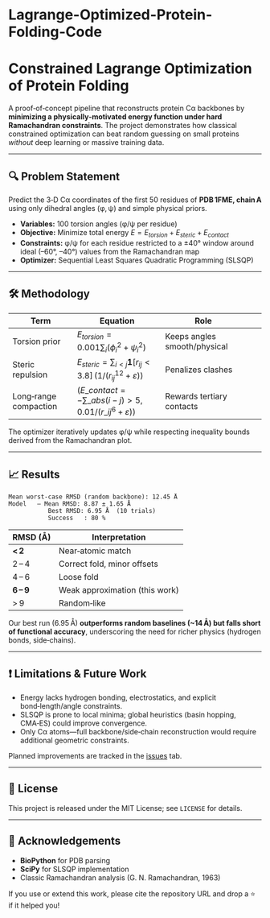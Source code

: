 # Lagrange-Optimized-Protein-Folding-Code

# Constrained Lagrange Optimization of Protein Folding

A proof‑of‑concept pipeline that reconstructs protein Cα backbones by **minimizing a physically‑motivated energy function under hard Ramachandran constraints**.  The project demonstrates how classical constrained optimization can beat random guessing on small proteins *without* deep learning or massive training data.

---

## 🔍 Problem Statement

Predict the 3‑D Cα coordinates of the first 50 residues of **PDB 1FME, chain A** using only dihedral angles (φ, ψ) and simple physical priors.

* **Variables:** 100 torsion angles (φ/ψ per residue)
* **Objective:** Minimize total energy
  $E = E_{torsion} + E_{steric} + E_{contact}$
* **Constraints:** φ/ψ for each residue restricted to a ±40° window around ideal (–60°, –40°) values from the Ramachandran map
* **Optimizer:** Sequential Least Squares Quadratic Programming (SLSQP)

---

## 🛠️ Methodology

| Term                  | Equation                                                                             | Role                         |                                     |                           |
| --------------------- | ------------------------------------------------------------------------------------ | ---------------------------- | ----------------------------------- | ------------------------- |
| Torsion prior         | $E_{torsion}=0.001\sum_i (\phi_i^2+\psi_i^2)$                                        | Keeps angles smooth/physical |                                     |                           |
| Steric repulsion      | $E_{steric}=\sum_{i<j}\mathbf{1}[r_{ij}<3.8]\,\big(1/(r_{ij}^{12}+\varepsilon)\big)$ | Penalizes clashes            |                                     |                           |
| Long‑range compaction | $(E\_{contact}=-\sum\_{abs(i-j) >5},0.01/(r\_{ij}^{6}+\varepsilon))$                   | Rewards tertiary contacts |

The optimizer iteratively updates φ/ψ while respecting inequality bounds derived from the Ramachandran plot.

---

## 📈 Results

```
Mean worst‑case RMSD (random backbone): 12.45 Å
Model   — Mean RMSD: 8.87 ± 1.65 Å
           Best RMSD: 6.95 Å  (10 trials)
           Success   : 80 %
```

| RMSD (Å)  | Interpretation                 |
| --------- | ------------------------------ |
| **< 2**   | Near‑atomic match              |
| 2 – 4     | Correct fold, minor offsets    |
| 4 – 6     | Loose fold                     |
| **6 – 9** | Weak approximation (this work) |
| > 9       | Random‑like                    |

Our best run (6.95 Å) **outperforms random baselines (\~14 Å) but falls short of functional accuracy**, underscoring the need for richer physics (hydrogen bonds, side‑chains).

---

## ❗ Limitations & Future Work

* Energy lacks hydrogen bonding, electrostatics, and explicit bond‑length/angle constraints.
* SLSQP is prone to local minima; global heuristics (basin hopping, CMA‑ES) could improve convergence.
* Only Cα atoms—full backbone/side‑chain reconstruction would require additional geometric constraints.

Planned improvements are tracked in the [issues](https://github.com/<user>/protein‑lagrange-fold/issues) tab.

---

## 📜 License

This project is released under the MIT License; see `LICENSE` for details.

---

## 🙏 Acknowledgements

* **BioPython** for PDB parsing
* **SciPy** for SLSQP implementation
* Classic Ramachandran analysis (G. N. Ramachandran, 1963)

If you use or extend this work, please cite the repository URL and drop a ⭐ if it helped you!
